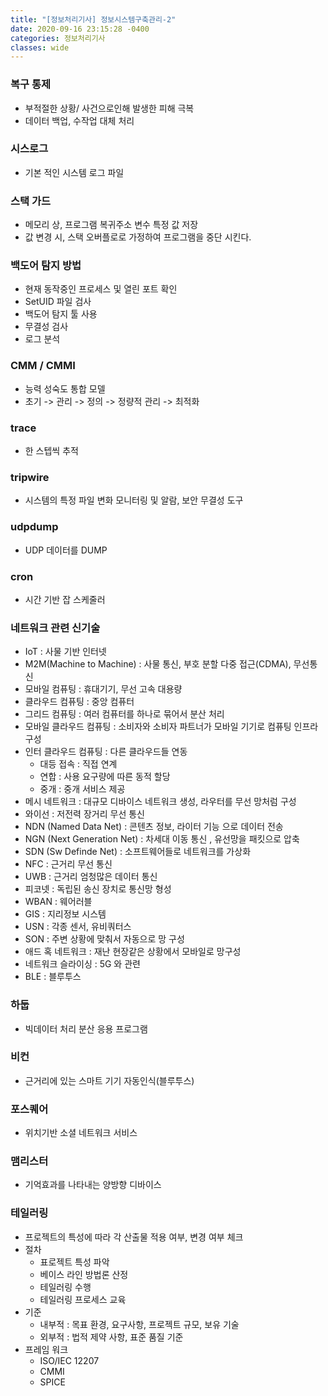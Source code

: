 ```yaml
---
title: "[정보처리기사] 정보시스템구축관리-2"
date: 2020-09-16 23:15:28 -0400
categories: 정보처리기사
classes: wide
---
```


### 복구 통제

- 부적절한 상황/ 사건으로인해 발생한 피해 극복
- 데이터 백업, 수작업 대체 처리

### 시스로그

- 기본 적인 시스템 로그 파일

### 스택 가드

- 메모리 상, 프로그램 복귀주소 변수 특정 값 저장
- 값 변경 시, 스택 오버플로로 가정하여 프로그램을 중단 시킨다.

### 백도어 탐지 방법

- 현재 동작중인 프로세스 및 열린 포트 확인
- SetUID 파일 검사
- 백도어 탐지 툴 사용
- 무결성 검사
- 로그 분석

### CMM / CMMI

- 능력 성숙도 통합 모델
- 초기 -> 관리 -> 정의 -> 정량적 관리 -> 최적화

### trace 

- 한 스텝씩 추적

### tripwire

- 시스템의 특정 파일 변화 모니터링 및 알람, 보안 무결성 도구

### udpdump

- UDP 데이터를 DUMP

### cron

- 시간 기반 잡 스케줄러

### 네트워크 관련 신기술

- IoT : 사물 기반 인터넷
- M2M(Machine to Machine) : 사물 통신, 부호 분할 다중 접근(CDMA), 무선통신
- 모바일 컴퓨팅 : 휴대기기, 무선 고속 대용량
- 클라우드 컴퓨팅 : 중앙 컴퓨터
- 그리드 컴퓨팅 : 여러 컴퓨터를 하나로 묶어서 분산 처리
- 모바일 클라우드 컴퓨팅 : 소비자와 소비자 파트너가 모바일 기기로 컴퓨팅 인프라 구성
- 인터 클라우드 컴퓨팅 : 다른 클라우드들 연동
    - 대등 접속 : 직접 연계
    - 연합 : 사용 요구량에 따른 동적 할당
    - 중개 : 중개 서비스 제공
- 메시 네트워크 : 대규모 디바이스 네트워크 생성, 라우터를 무선 망처럼 구성
- 와이선 : 저전력 장거리 무선 통신
- NDN (Named Data Net) : 콘텐츠 정보, 라이터 기능 으로 데이터 전송
- NGN (Next Generation Net) : 차세대 이동 통신 , 유선망을 패킷으로 압축
- SDN (Sw Definde Net) : 소프트웨어들로 네트워크를 가상화
- NFC : 근거리 무선 통신
- UWB : 근거리 엄청많은 데이터 통신
- 피코넷 : 독립된 송신 장치로 통신망 형성
- WBAN : 웨어러블
- GIS : 지리정보 시스템
- USN : 각종 센서, 유비쿼터스
- SON : 주변 상황에 맞춰서 자동으로 망 구성
- 애드 혹 네트워크 : 재난 현장같은 상황에서 모바일로 망구성
- 네트워크 슬라이싱 : 5G 와 관련
- BLE : 블루투스

### 하둡

- 빅데이터 처리 분산 응용 프로그램

### 비컨

- 근거리에 있는 스마트 기기 자동인식(블루투스)

### 포스퀘어

- 위치기반 소셜 네트워크 서비스

### 맴리스터

- 기억효과를 나타내는 양방향 디바이스

### 테일러링

- 프로젝트의 특성에 따라 각 산출물 적용 여부, 변경 여부 체크
- 절차
    - 표로젝트 특성 파악
    - 베이스 라인 방법론 산정
    - 테일러링 수행
    - 테일러링 프로세스 교육
- 기준 
    - 내부적 : 목표 환경, 요구사항, 프로젝트 규모, 보유 기술
    - 외부적 : 법적 제약 사항, 표준 품질 기준
- 프레임 워크
    - ISO/IEC 12207
    - CMMI
    - SPICE